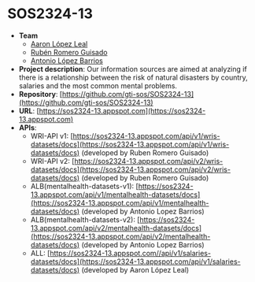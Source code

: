 # SOS2324-13
- **Team**
  - [Aaron López Leal](https://github.com/aaronlopezleal)
  - [Rubén Romero Guisado](https://github.com/rubromgui)
  - [Antonio López Barrios](https://github.com/antlopbar)
- **Project description**: Our information sources are aimed at analyzing if there is a relationship between the risk of natural disasters by country, salaries and the most common mental problems.
- **Repository**: [https://github.com/gti-sos/SOS2324-13](https://github.com/gti-sos/SOS2324-13)
- **URL**: [https://sos2324-13.appspot.com](https://sos2324-13.appspot.com)
-  **APIs**:
    - WRI-API v1: [https://sos2324-13.appspot.com/api/v1/wris-datasets/docs](https://sos2324-13.appspot.com/api/v1/wris-datasets/docs) (developed by Ruben Romero Guisado)
    - WRI-API v2: [https://sos2324-13.appspot.com/api/v2/wris-datasets/docs](https://sos2324-13.appspot.com/api/v2/wris-datasets/docs) (developed by Ruben Romero Guisado)
    - ALB(mentalhealth-datasets-v1): [https://sos2324-13.appspot.com/api/v1/mentalhealth-datasets/docs](https://sos2324-13.appspot.com/api/v1/mentalhealth-datasets/docs) (developed by Antonio Lopez Barrios)
    - ALB(mentalhealth-datasets-v2): [https://sos2324-13.appspot.com/api/v2/mentalhealth-datasets/docs](https://sos2324-13.appspot.com/api/v2/mentalhealth-datasets/docs) (developed by Antonio Lopez Barrios)
    - ALL: [https://sos2324-13.appspot.com//api/v1/salaries-datasets/docs](https://sos2324-13.appspot.com/api/v1/salaries-datasets/docs) (developed by Aaron López Leal)
